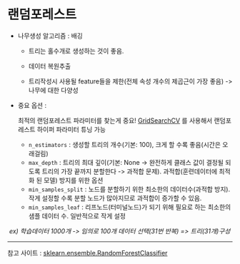 # 랜덤포레스트



* 나무생성 알고리즘 : 배깅

  * 트리는 홀수개로 생성하는 것이 좋음. 

  * 데이터 복원추출 

  * 트리작성시 사용될 feature들을 제한(전체 속성 개수의 제곱근이 가장 좋음) -> 나무에 대한 다양성

* 중요 옵션 :

  최적의 랜덤포레스트 파라미터를 찾는게 중요!  [GridSearchCV](https://scikit-learn.org/stable/modules/generated/sklearn.model_selection.GridSearchCV.html?highlight=gridsearch) 를 사용해서 랜덤포레스트 하이퍼 파라미터 튜닝 가능

  * `n_estimators` : 생성할 트리의 개수(기본: 100), 크게 할 수록 좋음(시간은 오래걸림)
  * `max_depth` : 트리의 최대 깊이(기본: None -> 완전하게 클래스 값이 결정될 되도록 트리의 가장 끝까지 분할한다 -> 과적합 문제). 과적합(훈련데이터에 최적화 된 모델) 방지를 위한 옵션
  * `min_samples_split` : 노드를 분할하기 위한 최소한의 데이터수(과적합 방지). 작게 설정할 수록 분할 노드가 많아지므로 과적합이 증가할 수 있음.
  * `min_samples_leaf` : 리프노드(터미널노드)가 되기 위해 필요로 하는 최소한의 샘플 데이터 수. 일반적으로 작게 설정

  

​	*ex) 학습데이터 1000개 -> 임의로 100개 데이터 선택(31번 반복) => 트리(31개)구성* 



---

참고 사이트 : [ sklearn.ensemble.RandomForestClassifier](https://scikit-learn.org/stable/modules/generated/sklearn.ensemble.RandomForestClassifier.html#sklearn.ensemble.RandomForestClassifier)
